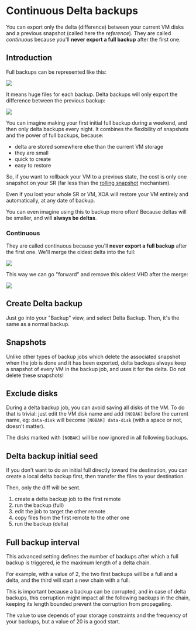# Continuous Delta backups

You can export only the delta (difference) between your current VM disks and a previous snapshot (called here the _reference_). They are called _continuous_ because you'll **never export a full backup** after the first one.

## Introduction

Full backups can be represented like this:

![](https://xen-orchestra.com/blog/content/images/2015/12/nodelta.png)

It means huge files for each backup. Delta backups will only export the difference between the previous backup:

![](https://xen-orchestra.com/blog/content/images/2020/05/delta_final.png)

You can imagine making your first initial full backup during a weekend, and then only delta backups every night. It combines the flexibility of snapshots and the power of full backups, because:

- delta are stored somewhere else than the current VM storage
- they are small
- quick to create
- easy to restore

So, if you want to rollback your VM to a previous state, the cost is only one snapshot on your SR (far less than the [rolling snapshot](rolling_snapshot.md) mechanism).

Even if you lost your whole SR or VM, XOA will restore your VM entirely and automatically, at any date of backup.

You can even imagine using this to backup more often! Because deltas will be smaller, and will **always be deltas**.

### Continuous

They are called continuous because you'll **never export a full backup** after the first one. We'll merge the oldest delta into the full:

![](https://xen-orchestra.com/blog/content/images/2016/01/deltamergesmall-1.png)

This way we can go "forward" and remove this oldest VHD after the merge:

![](https://xen-orchestra.com/blog/content/images/2016/01/finaldeltasmall.png)

## Create Delta backup

Just go into your "Backup" view, and select Delta Backup. Then, it's the same as a normal backup.

## Snapshots

Unlike other types of backup jobs which delete the associated snapshot when the job is done and it has been exported, delta backups always keep a snapshot of every VM in the backup job, and uses it for the delta. Do not delete these snapshots!

## Exclude disks

During a delta backup job, you can avoid saving all disks of the VM. To do that is trivial: just edit the VM disk name and add `[NOBAK]` before the current name, eg: `data-disk` will become `[NOBAK] data-disk` (with a space or not, doesn't matter).

The disks marked with `[NOBAK]` will be now ignored in all following backups.

## Delta backup initial seed

If you don't want to do an initial full directly toward the destination, you can create a local delta backup first, then transfer the files to your destination.

Then, only the diff will be sent.

1. create a delta backup job to the first remote
1. run the backup (full)
1. edit the job to target the other remote
1. copy files from the first remote to the other one
1. run the backup (delta)

## Full backup interval

This advanced setting defines the number of backups after which a full backup is triggered, ie the maximum length of a delta chain.

For example, with a value of 2, the two first backups will be a full and a delta, and the third will start a new chain with a full.

This is important because a backup can be corrupted, and in case of delta backups, this corruption might impact all the following backups in the chain, keeping its length bounded prevent the corruption from propagating.

The value to use depends of your storage constraints and the frequency of your backups, but a value of 20 is a good start.
